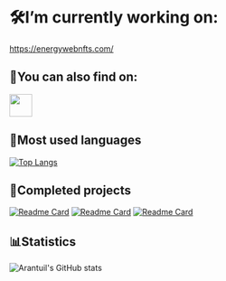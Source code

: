 # 🛠️I’m currently working on:
https://energywebnfts.com/

## 👀You can also find on:
<a href="https://twitter.com/Arantuil"><img src="https://user-images.githubusercontent.com/67122764/181291317-5bb72aec-a486-461e-915a-146255983519.png" style="width: 40px;height:40px;"/></a>

## 💬Most used languages
[![Top Langs](https://github-readme-stats.vercel.app/api/top-langs/?username=arantuil&layout=compact)](https://github.com/arantuil/github-readme-stats)

## 💯Completed projects
[![Readme Card](https://github-readme-stats.vercel.app/api/pin/?username=arantuil&repo=Govee-Discord-Bot&theme=dark)](https://github.com/arantuil/Govee-Discord-Bot)
[![Readme Card](https://github-readme-stats.vercel.app/api/pin/?username=arantuil&repo=Govee-Discord-Bot&theme=dark)](https://github.com/arantuil/Weather-Discord-Bot)
[![Readme Card](https://github-readme-stats.vercel.app/api/pin/?username=arantuil&repo=Govee-Discord-Bot&theme=dark)](https://github.com/arantuil/Guts-ticket-notifier)

## 📊Statistics
![Arantuil's GitHub stats](https://github-readme-stats.vercel.app/api?username=Arantuil&theme=dark&show_icons=true)

<!--
**Arantuil/Arantuil** is a ✨ _special_ ✨ repository because its `README.md` (this file) appears on your GitHub profile.

Here are some ideas to get you started:

- 🔭 I’m currently working on ...
- 🌱 I’m currently learning ...
- 👯 I’m looking to collaborate on ...
- 🤔 I’m looking for help with ...
- 💬 Ask me about ...
- 📫 How to reach me: ...
- 😄 Pronouns: ...
- ⚡ Fun fact: ...
-->
